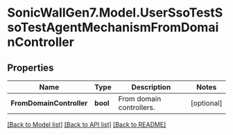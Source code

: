 # SonicWallGen7.Model.UserSsoTestSsoTestAgentMechanismFromDomainController

## Properties

Name | Type | Description | Notes
------------ | ------------- | ------------- | -------------
**FromDomainController** | **bool** | From domain controllers. | [optional] 

[[Back to Model list]](../README.md#documentation-for-models) [[Back to API list]](../README.md#documentation-for-api-endpoints) [[Back to README]](../README.md)

